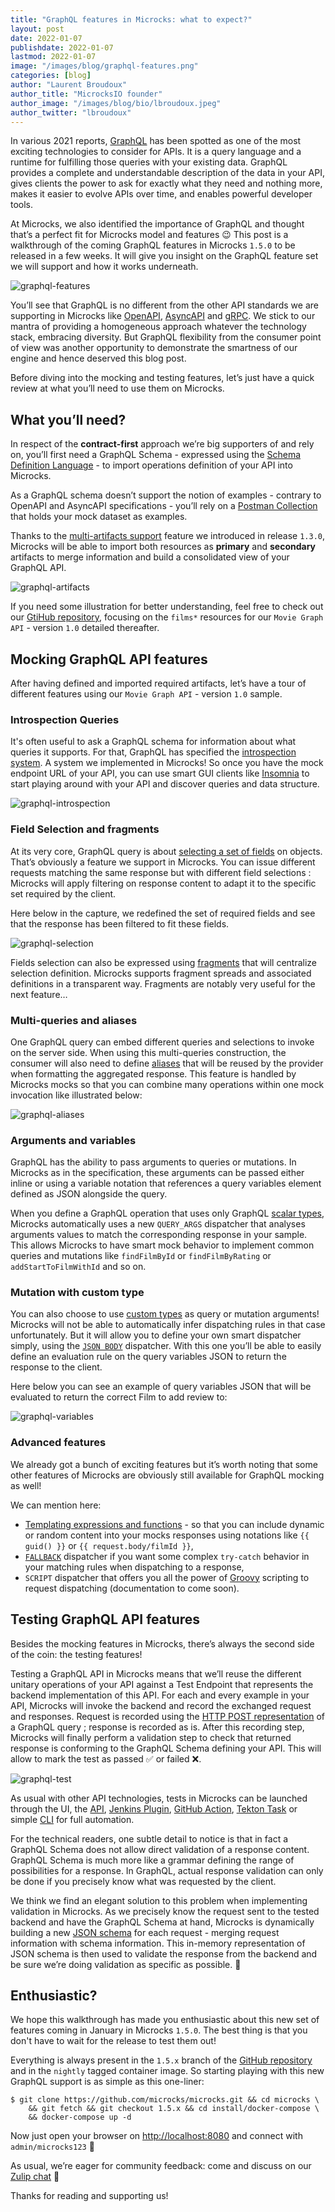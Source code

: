 ```yaml
---
title: "GraphQL features in Microcks: what to expect?"
layout: post
date: 2022-01-07
publishdate: 2022-01-07
lastmod: 2022-01-07
image: "/images/blog/graphql-features.png"
categories: [blog]
author: "Laurent Broudoux"
author_title: "MicrocksIO founder"
author_image: "/images/blog/bio/lbroudoux.jpeg"
author_twitter: "lbroudoux"
---
```



In various 2021 reports, [GraphQL](https://graphql.org) has been spotted as one of the most exciting technologies to consider for APIs. It is a query language and a runtime for fulfilling those queries with your existing data. GraphQL provides a complete and understandable description of the data in your API, gives clients the power to ask for exactly what they need and nothing more, makes it easier to evolve APIs over time, and enables powerful developer tools.

At Microcks, we also identified the importance of GraphQL and thought that’s a perfect fit for Microcks model and features 😉 This post is a walkthrough of the coming GraphQL features in Microcks `1.5.0` to be released in a few weeks. It will give you insight on the GraphQL feature set we will support and how it works underneath. 

![graphql-features](/images/blog/graphql-features.png)

You’ll see that GraphQL is no different from the other API standards we are supporting in Microcks like [OpenAPI](https://openapi.org), [AsyncAPI](https://asyncapi.org) and [gRPC](https://grpc.io). We stick to our mantra of providing a homogeneous approach whatever the technology stack, embracing diversity. But GraphQL flexibility from the consumer point of view was another opportunity to demonstrate the smartness of our engine and hence deserved this blog post.

Before diving into the mocking and testing features, let’s just have a quick review at what you’ll need to use them on Microcks.

## What you’ll need?

In respect of the **contract-first** approach we’re big supporters of and rely on, you’ll first need a GraphQL Schema - expressed using the [Schema Definition Language](https://graphql.org/learn/schema/) - to import operations definition of your API into Microcks.

As a GraphQL schema doesn’t support the notion of examples - contrary to OpenAPI and AsyncAPI specifications - you’ll rely on a [Postman Collection](https://www.postman.com/collection/) that holds your mock dataset as examples.

Thanks to the [multi-artifacts support](https://microcks.io/documentation/using/importers/#multi-artifacts-support) feature we introduced in release `1.3.0`, Microcks will be able to import both resources as **primary** and **secondary** artifacts to merge information and build a consolidated view of your GraphQL API.

![graphql-artifacts](/images/blog/graphql-artifacts.png)

If you need some illustration for better understanding, feel free to check out our [GtiHub repository](https://github.com/microcks/microcks/tree/1.5.x/samples), focusing on the `films*` resources for our `Movie Graph API` - version `1.0` detailed thereafter.

## Mocking GraphQL API features

After having defined and imported required artifacts, let’s have a tour of different features using our `Movie Graph API` - version `1.0` sample.

### Introspection Queries

It's often useful to ask a GraphQL schema for information about what queries it supports. For that, GraphQL has specified the [introspection system](https://graphql.org/learn/introspection/). A system we implemented in Microcks! So once you have the mock endpoint URL of your API, you can use smart GUI clients like [Insomnia](https://insomnia.rest) to start playing around with your API and discover queries and data structure.

![graphql-introspection](/images/blog/graphql-introspection.png)

### Field Selection and fragments

At its very core, GraphQL query is about [selecting a set of fields](https://graphql.org/learn/queries/#fields) on objects. That’s obviously a feature we support in Microcks. You can issue different requests matching the same response but with different field selections : Microcks will apply filtering on response content to adapt it to the specific set required by the client.

Here below in the capture, we redefined the set of required fields and see that the response has been filtered to fit these fields.

![graphql-selection](/images/blog/graphql-selection.png)

Fields selection can also be expressed using [fragments](https://graphql.org/learn/queries/#fragments) that will centralize selection definition. Microcks supports fragment spreads and associated definitions in a transparent way. Fragments are notably very useful for the next feature…

### Multi-queries and aliases

One GraphQL query can embed different queries and selections to invoke on the server side. When using this multi-queries construction, the consumer will also need to define [aliases](https://graphql.org/learn/queries/#aliases) that will be reused by the provider when formatting the aggregated response. This feature is handled by Microcks mocks so that you can combine many operations within one mock invocation like illustrated below:

![graphql-aliases](/images/blog/graphql-aliases.png)

### Arguments and variables

GraphQL has the ability to pass arguments to queries or mutations. In Microcks as in the specification, these arguments can be passed either inline or using a variable notation that references a query variables element defined as JSON alongside the query.

When you define a GraphQL operation that uses only GraphQL [scalar types](https://graphql.org/learn/schema/#scalar-types), Microcks automatically uses a new `QUERY_ARGS` dispatcher that analyses arguments values to match the corresponding response in your sample. This allows Microcks to have smart mock behavior to implement common queries and mutations like `findFilmById` or `findFilmByRating` or `addStartToFilmWithId` and so on.

### Mutation with custom type

You can also choose to use [custom types](https://graphql.org/learn/schema/#object-types-and-fields) as query or mutation arguments! Microcks will not be able to automatically infer dispatching rules in that case unfortunately. But it will allow you to define your own smart dispatcher simply, using the [`JSON BODY`](https://microcks.io/documentation/using/advanced/dispatching/#json-body-dispatcher) dispatcher. With this one you’ll be able to easily define an evaluation rule on the query variables JSON to return the response to the client.

Here below you can see an example of query variables JSON that will be evaluated to return the correct Film to add review to:

![graphql-variables](/images/blog/graphql-variables.png)

### Advanced features

We already got a bunch of exciting features but it’s worth noting that some other features of Microcks are obviously still available for GraphQL mocking as well!

We can mention here:

* [Templating expressions and functions](https://microcks.io/documentation/using/advanced/templates/) - so that you can include dynamic or random content into your mocks responses using notations like `{{ guid() }}` or `{{ request.body/filmId }}`,
* [`FALLBACK`](https://microcks.io/documentation/using/advanced/dispatching/#fallback-dispatcher) dispatcher if you want some complex `try-catch` behavior in your matching rules when dispatching to a response,
* `SCRIPT` dispatcher that offers you all the power of [Groovy](https://groovy-lang.org/) scripting to request dispatching (documentation to come soon).


## Testing GraphQL API features

Besides the mocking features in Microcks, there’s always the second side of the coin: the testing features!

Testing a GraphQL API in Microcks means that we’ll reuse the different unitary operations of your API against a Test Endpoint that represents the backend implementation of this API. For each and every example in your API, Microcks will invoke the backend and record the exchanged request and responses. Request is recorded using the [HTTP POST representation](https://graphql.org/learn/serving-over-http/#post-request) of a GraphQL query ; response is recorded as is. After this recording step, Microcks will finally perform a validation step to check that returned response is conforming to the GraphQL Schema defining your API. This will allow to mark the test as passed ✅ or failed ❌.

![graphql-test](/images/blog/graphql-test.png)

As usual with other API technologies, tests in Microcks can be launched through the UI, the [API](https://microcks.io/documentation/automating/api/), [Jenkins Plugin](https://microcks.io/documentation/automating/jenkins/), [GitHub Action](https://microcks.io/documentation/automating/github-actions/), [Tekton Task](https://microcks.io/documentation/automating/tekton/) or simple [CLI](https://microcks.io/documentation/automating/cli/) for full automation.

For the technical readers, one subtle detail to notice is that in fact a GraphQL Schema does not allow direct validation of a response content. GraphQL Schema is much more like a grammar defining the range of possibilities for a response. In GraphQL, actual response validation can only be done if you precisely know what was requested by the client.

We think we find an elegant solution to this problem when implementing validation in Microcks. As we precisely know the request sent to the tested backend and have the GraphQL Schema at hand, Microcks is dynamically building a new [JSON schema](https://json-schema.org) for each request - merging request information with schema information. This in-memory representation of JSON schema is then used to validate the response from the backend and be sure we’re doing validation as specific as possible. 🥳

## Enthusiastic?

We hope this walkthrough has made you enthusiastic about this new set of features coming in January in Microcks `1.5.0`. The best thing is that you don't have to wait for the release to test them out!

Everything is always present in the `1.5.x` branch of the [GitHub repository](https://github.com/microcks/microcks/tree/1.5.x) and in the `nightly` tagged container image. So starting playing with this new GraphQL support is as simple as this one-liner:

```shell
$ git clone https://github.com/microcks/microcks.git && cd microcks \
    && git fetch && git checkout 1.5.x && cd install/docker-compose \
    && docker-compose up -d
````

Now just open your browser on [http://localhost:8080](http://localhost:8080) and connect with `admin/microcks123` 🚀

As usual, we’re eager for community feedback: come and discuss on our [Zulip chat](https://microcksio.zulipchat.com/) 🐙

Thanks for reading and supporting us!
